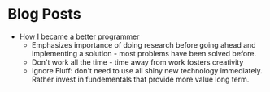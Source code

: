 # Blog Posts

- [How I became a better programmer](http://jlongster.com/How-I-Became-Better-Programmer)
  - Emphasizes importance of doing research before going ahead and implementing a solution - most problems have been solved before.
  - Don't work all the time - time away from work fosters creativity
  - Ignore Fluff: don't need to use all shiny new technology immediately. Rather invest in fundementals that provide more value long term.